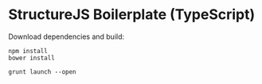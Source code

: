# StructureJS Boilerplate (TypeScript)

Download dependencies and build:

    npm install
    bower install

    grunt launch --open
